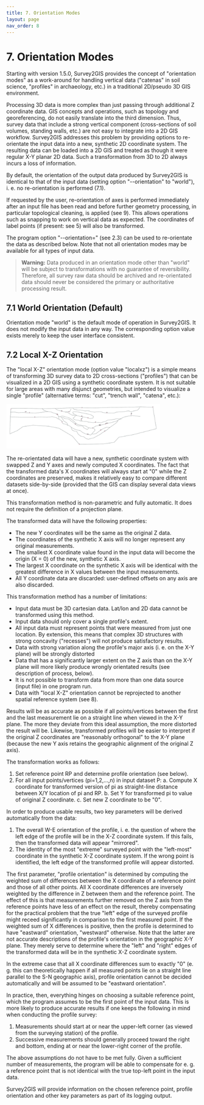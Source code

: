```yaml
---
title: 7. Orientation Modes
layout: page
nav_order: 8
---
```


# 7. Orientation Modes

Starting with version 1.5.0, Survey2GIS provides the concept of "orientation modes" as a work-around for handling vertical data ("catenas" in soil science, "profiles" in archaeology, etc.) in a traditional 2D/pseudo 3D GIS environment.

Processing 3D data is more complex than just passing through additional Z coordinate data. GIS concepts and operations, such as topology and georeferencing, do not easily translate into the third dimension. Thus, survey data that include a strong vertical component (cross-sections of soil volumes, standing walls, etc.) are not easy to integrate into a 2D GIS workflow. Survey2GIS addresses this problem by providing options to re-orientate the input data into a new, synthetic 2D coordinate system. The resulting data can be loaded into a 2D GIS and treated as though it were regular X-Y planar 2D data. Such a transformation from 3D to 2D always incurs a loss of information.

By default, the orientation of the output data produced by Survey2GIS is identical to that of the input data (setting option "--orientation" to "world"), i. e. no re-orientation is performed (7.1).

If requested by the user, re-orientation of axes is performed immediately after an input file has been read and before further geometry processing, in particular topological cleaning, is applied (see 9). This allows operations such as snapping to work on vertical data as expected. The coordinates of label points (if present: see 5) will also be transformed.

The program option "\-\-orientation=" (see 2.3) can be used to re-orientate the data as described below. Note that not all orientation modes may be available for all types of input data.

> **Warning:** Data produced in an orientation mode other than "world" will be subject to transformations with no guarantee of reversibility. Therefore, all survey raw data should be archived and re-orientated data should never be considered the primary or authoritative processing result.

## 7.1 World Orientation (Default)

Orientation mode "world" is the default mode of operation in Survey2GIS. It does not modify the input data in any way. The corresponding option value exists merely to keep the user interface consistent.

## 7.2 Local X-Z Orientation

The "local X-Z" orientation mode (option value "localxz") is a simple means of transforming 3D survey data to 2D cross-sections ("profiles") that can be visualized in a 2D GIS using a synthetic coordinate system. It is not suitable for large areas with many disjunct geometries, but intended to visualize a single "profile" (alternative terms: "cut", "trench wall", "catena", etc.):

<img src="img/46.jpg" style="max-width: 80%">


The re-orientated data will have a new, synthetic coordinate system with swapped Z and Y axes and newly computed X coordinates. The fact that the transformed data's X coordinates will always start at "0" while the Z coordinates are preserved, makes it relatively easy to compare different datasets side-by-side (provided that the GIS can display several data views at once).

This transformation method is non-parametric and fully automatic. It does not require the definition of a projection plane.

The transformed data will have the following properties:

- The new Y coordinates will be the same as the original Z data.
- The coordinates of the synthetic X axis will no longer represent any original measurements.
- The smallest X coordinate value found in the input data will become the origin (X = 0) of the new, synthetic X axis.
- The largest X coordinate on the synthetic X axis will be identical with the greatest difference in X values between the input measurements.
- All Y coordinate data are discarded: user-defined offsets on any axis are also discarded.

This transformation method has a number of limitations:

- Input data must be 3D cartesian data. Lat/lon and 2D data cannot be transformed using this method.
- Input data should only cover a single profile's extent.
- All input data must represent points that were measured from just one location. By extension, this means that complex 3D structures with strong concavity ("recesses") will not produce satisfactory results.
- Data with strong variation along the profile's major axis (i. e. on the X-Y plane) will be strongly distorted
- Data that has a significantly larger extent on the Z axis than on the X-Y plane will more likely produce wrongly orientated results (see description of process, below).
- It is not possible to transform data from more than one data source (input file) in one program run.
- Data with "local X-Z" orientation cannot be reprojected to another spatial reference system (see 8).

Results will be as accurate as possible if all points/vertices between the first and the last measurement lie on a straight line when viewed in the X-Y plane. The more they deviate from this ideal assumption, the more distorted the result will be. Likewise, transformed profiles will be easier to interpret if the original Z coordinates are "reasonably orthogonal" to the X-Y plane (because the new Y axis retains the geographic alignment of the original Z axis).

The transformation works as follows:

1. Set reference point RP and determine profile orientation (see below).
2. For all input points/vertices (pi=1,2,...,n) in input dataset P:
   a. Compute X coordinate for transformed version of pi as straight-line distance between X/Y location of pi and RP.
   b. Set Y for transformed pi to value of original Z coordinate.
   c. Set new Z coordinate to be "0".

In order to produce usable results, two key parameters will be derived automatically from the data:

1. The overall W-E orientation of the profile, i. e. the question of where the left edge of the profile will be in the X-Z coordinate system. If this fails, then the transformed data will appear "mirrored".
2. The identity of the most "extreme" surveyed point with the "left-most" coordinate in the synthetic X-Z coordinate system. If the wrong point is identified, the left edge of the transformed profile will appear distorted.

The first parameter, "profile orientation" is determined by computing the weighted sum of differences between the X coordinate of a reference point and those of all other points. All X coordinate differences are inversely weighted by the difference in Z between them and the reference point. The effect of this is that measurements further removed on the Z axis from the reference points have less of an effect on the result, thereby compensating for the practical problem that the true "left" edge of the surveyed profile might receed significantly in comparison to the first measured point. If the weighted sum of X differences is positive, then the profile is determined to have "eastward" orientation, "westward" otherwise. Note that the latter are not accurate descriptions of the profile's orientation in the geographic X-Y plane. They merely serve to determine where the "left" and "right" edges of the transformed data will be in the synthetic X-Z coordinate system.

In the extreme case that all X coordinate differences sum to exactly "0" (e. g. this can theoretically happen if all measured points lie on a straight line parallel to the S-N geographic axis), profile orientation cannot be decided automatically and will be assumed to be "eastward orientation".

In practice, then, everything hinges on choosing a suitable reference point, which the program assumes to be the first point of the input data. This is more likely to produce accurate results if one keeps the following in mind when conducting the profile survey:

1. Measurements should start at or near the upper-left corner (as viewed from the surveying station) of the profile.
2. Successive measurements should generally proceed toward the right and bottom, ending at or near the lower-right corner of the profile.

The above assumptions do not have to be met fully. Given a sufficient number of measurements, the program will be able to compensate for e. g. a reference point that is not identical with the true top-left point in the input data.

Survey2GIS will provide information on the chosen reference point, profile orientation and other key parameters as part of its logging output.